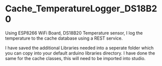 # Cache_TemperatureLogger_DS18B20
Using ESP8266 WiFi Board, DS18B20 Temperature sensor, I log the temperature to the cache database using a REST service.

I have saved the additional Libraries needed into a seperate folder which you can copy into your default arduino libraries directory.
I have done the same for the cache classes, this will need to be imported into studio. 
